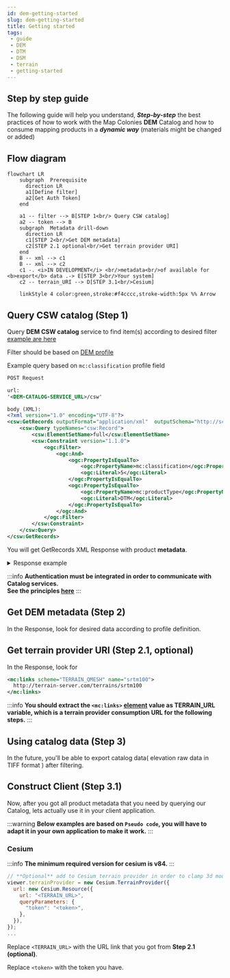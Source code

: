 ```yaml
---
id: dem-getting-started
slug: dem-getting-started
title: Getting started
tags:
 - guide
 - DEM
 - DTM
 - DSM
 - terrain
 - getting-started
---
```


## Step by step guide
The following guide will help you understand, ***Step-by-step*** the best practices of how to work with the Map Colonies **DEM** Catalog and how to consume mapping products in a ***dynamic way*** (materials might be changed or added)

## Flow diagram
```mermaid
flowchart LR
    subgraph  Prerequisite
      direction LR
      a1[Define filter]
      a2[Get Auth Token]
    end

    a1 -- filter --> B[STEP 1<br/> Query CSW catalog]
    a2 -- token --> B
    subgraph  Metadata drill-down
      direction LR
      c1[STEP 2<br/>Get DEM metadata]
      c2[STEP 2.1 optional<br/>Get terrain provider URI]
    end
    B -- xml --> c1
    B -- xml --> c2
    c1 -. <i>IN DEVELOPMENT</i> <br/>metadata<br/>of available for <b>export</b> data .-> E[STEP 3<br/>Your system]
    c2 -- terrain_URI --> D[STEP 3.1<br/>Cesium]

    linkStyle 4 color:green,stroke:#f4cccc,stroke-width:5px %% Arrow 
```

## Query CSW catalog (Step 1)
Query **DEM CSW catalog** service to find item(s) according to desired filter [example are here](/docs/ogc/protocols/examples/ogc-csw-examples)

Filter should be based on [DEM profile](/docs/MapColonies/DEM/Services/catalog/catalog-profile-v1)

Example query based on `mc:classification` profile field
```xml title="GetRecords Request"
POST Request

url:
'<DEM-CATALOG-SERVICE_URL>/csw'

body (XML):
<?xml version="1.0" encoding="UTF-8"?>
<csw:GetRecords outputFormat="application/xml"  outputSchema="http://schema.mapcolonies.com/dem" resultType="results" service="CSW" version="2.0.2" startPosition="1" maxRecords="200" xmlns:mc="http://schema.mapcolonies.com/dem" xmlns:csw="http://www.opengis.net/cat/csw/2.0.2" xmlns:ogc="http://www.opengis.net/ogc">
    <csw:Query typeNames="csw:Record">
        <csw:ElementSetName>full</csw:ElementSetName>
        <csw:Constraint version="1.1.0">
            <ogc:Filter>
                <ogc:And>
                    <ogc:PropertyIsEqualTo>
                        <ogc:PropertyName>mc:classification</ogc:PropertyName>
                        <ogc:Literal>5</ogc:Literal>
                    </ogc:PropertyIsEqualTo>
                    <ogc:PropertyIsEqualTo>
                        <ogc:PropertyName>mc:productType</ogc:PropertyName>
                        <ogc:Literal>DTM</ogc:Literal>
                    </ogc:PropertyIsEqualTo>
                </ogc:And>
            </ogc:Filter>
        </csw:Constraint>
    </csw:Query>
</csw:GetRecords>
```

You will get GetRecords XML Response with product **metadata**.

<details>
  <summary>Response example</summary>

```xml title="Search Results Example"
    <?xml version="1.0" encoding="UTF-8"?>
    <csw:GetRecordsResponse xmlns:csw="http://www.opengis.net/cat/csw/2.0.2" xmlns:dc="http://purl.org/dc/elements/1.1/" xmlns:dct="http://purl.org/dc/terms/" xmlns:gmd="http://www.isotc211.org/2005/gmd" xmlns:gml="http://www.opengis.net/gml" xmlns:mc="http://schema.mapcolonies.com/dem" xmlns:ows="http://www.opengis.net/ows" xmlns:xs="http://www.w3.org/2001/XMLSchema" xmlns:xsi="http://www.w3.org/2001/XMLSchema-instance" version="2.0.2" xsi:schemaLocation="http://www.opengis.net/cat/csw/2.0.2 http://schemas.opengis.net/csw/2.0.2/CSW-discovery.xsd">
    <csw:SearchStatus timestamp="2022-03-27T06:45:54Z" />
    <csw:SearchResults numberOfRecordsMatched="2" numberOfRecordsReturned="2" nextRecord="0" recordSchema="http://schema.mapcolonies.com/dem" elementSet="full">
        <mc:MCDEMRecord>
            <mc:accuracyLEP90>999.0</mc:accuracyLEP90>
            <mc:classification>5</mc:classification>
            <mc:footprint>{"type":"Polygon","coordinates":[[[31.2603,33.4345],[31.2603,34.4888],[32.3353,34.4888],[32.3353,33.4345],[31.2603,33.4345]]]}</mc:footprint>
            <mc:geographicArea>ישראל</mc:geographicArea>
            <mc:maxHorizontalAccuracyCE90>999.0</mc:maxHorizontalAccuracyCE90>
            <mc:id>c2bbeeee-6081-4e69-918c-287f48ea244d</mc:id>
            <mc:links scheme="WMTS_LAYER" name="" description="">http://dem-server/15211-65da-4523-9d6f-08016ad51b0d....</mc:links>
            <mc:producerName>DAVID</mc:producerName>
            <mc:productBBox>31.2603,33.4345,32.3353,34.4888</mc:productBBox>
            <mc:productId>c2bbeeee-6081-4e69-918c-287f48ea244d</mc:productId>
            <mc:productName>מודל פריז</mc:productName>
            <mc:productType>DTM</mc:productType>
            <mc:productVersion>1</mc:productVersion>
            <mc:productionMethod>photogrammetric</mc:productionMethod>
            <mc:productionSystem>P-30</mc:productionSystem>
            <mc:productionSystemVersion>1</mc:productionSystemVersion>
            <mc:region>צפון</mc:region>
            <mc:sensors>sensor1</mc:sensors>
            <mc:imagingTimeEndUTC>2022-06-15T10:39:00Z</mc:imagingTimeEndUTC>
            <mc:imagingTimeBeginUTC>2022-06-15T10:39:00Z</mc:imagingTimeBeginUTC>
            <mc:SRS>4567</mc:SRS>
            <mc:SRSName>WGS24GEO</mc:SRSName>
            <mc:type>RECORD_DEM</mc:type>
            <ows:BoundingBox crs="urn:x-ogc:def:crs:EPSG:6.11:4326" dimensions="2">
                <ows:LowerCorner>33.4345 31.2603</ows:LowerCorner>
                <ows:UpperCorner>34.4888 32.3353</ows:UpperCorner>
            </ows:BoundingBox>
        </mc:MCDEMRecord>
        <mc:MCDEMRecord>
            <mc:accuracyLEP90>999.0</mc:accuracyLEP90>
            <mc:classification>5</mc:classification>
            <mc:creationDateUTC>2022-06-15</mc:creationDateUTC>
            <mc:description>srtm100</mc:description>
            <mc:footprint>{"type":"Polygon","coordinates":[[[35.2670012825,32.5856881598],[35.2670012825,32.6300363309],[35.3105702702,32.6300363309],[35.3105702702,32.5856881598],[35.2670012825,32.5856881598]]]}</mc:footprint>
            <mc:geographicArea>North</mc:geographicArea>
            <mc:maxHorizontalAccuracyCE90>999.0</mc:maxHorizontalAccuracyCE90>
            <mc:id>11111111-1111-1111-1111-111111111111</mc:id>
            <mc:links scheme="TERRAIN_QMESH" name="" description="">http://terrain-server.com/terrains/srtm100</mc:links>
            <mc:producerName>MIKI</mc:producerName>
            <mc:productBBox>35.2670012825,32.5856881598,35.3105702702,32.6300363309</mc:productBBox>
            <mc:productId>11111111-1111-1111-1111-111111111111</mc:productId>
            <mc:productName>srtm100</mc:productName>
            <mc:productType>DTM</mc:productType>
            <mc:productVersion>1</mc:productVersion>
            <mc:productionMethod></mc:productionMethod>
            <mc:productionSystem></mc:productionSystem>
            <mc:productionSystemVersion>1</mc:productionSystemVersion>
            <mc:region>Israel</mc:region>
            <mc:sensors>UNDEFINED</mc:sensors>
            <mc:imagingTimeEndUTC>2022-06-15</mc:imagingTimeEndUTC>
            <mc:imagingTimeBeginUTC>2022-06-15</mc:imagingTimeBeginUTC>
            <mc:SRS>4326</mc:SRS>
            <mc:SRSName>WGS84GEO</mc:SRSName>
            <mc:type>RECORD_DEM</mc:type>
            <ows:BoundingBox crs="urn:x-ogc:def:crs:EPSG:6.11:4326" dimensions="2">
                <ows:LowerCorner>32.5856881598 35.2670012825</ows:LowerCorner>
                <ows:UpperCorner>32.6300363309 35.3105702702</ows:UpperCorner>
            </ows:BoundingBox>
        </mc:MCDEMRecord>
    </csw:SearchResults>
    </csw:GetRecordsResponse>
```
</details>

:::info
**Authentication must be integrated in order to communicate with Catalog services.**<br/>
**See the principles [here](/docs/MapColonies/authentication)**
:::

## Get DEM metadata (Step 2)
In the Response, look for desired data according to profile definition.

## Get terrain provider URI (Step 2.1, optional)
In the Response, look for

```xml title="Extract link for terrain provider"
<mc:links scheme="TERRAIN_QMESH" name="srtm100">
  http://terrain-server.com/terrains/srtm100
</mc:links>
```

:::info
**You should extract the `<mc:links>` <u>element</u> value as TERRAIN_URL variable, which is a terrain provider consumption URL for the following steps.**
:::

## Using catalog data (Step 3)
In the future, you'll be able to export catalog data( elevation raw data in TIFF format ) after filtering.

## Construct Client (Step 3.1)
Now, after you got all product metadata that you need by querying our Catalog, lets actually use it in your client application.

:::warning
**Below examples are based on `Pseudo code`, you will have to adapt it in your own application to make it work.**
:::

### Cesium

:::info
**The minimum required version for cesium is v84.**
:::

```javascript
// **Optional** add to Cesium terrain provider in order to clamp 3d models to the ground or investigate terrain 
viewer.terrainProvider = new Cesium.TerrainProvider({
  url: new Cesium.Resource({
    url: "<TERRAIN_URL>",
    queryParameters: {
      "token": "<token>",
    },
  }),
});
...
```
Replace `<TERRAIN_URL>` with the URL link that you got from **Step 2.1 (optional)**.

Replace `<token>` with the token you have.
